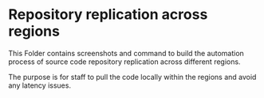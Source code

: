 # Repository replication across regions 

This Folder contains screenshots and command to build the automation process of source code repository replication across different regions.

The purpose is for staff to pull the code locally within the regions and avoid any latency issues.
